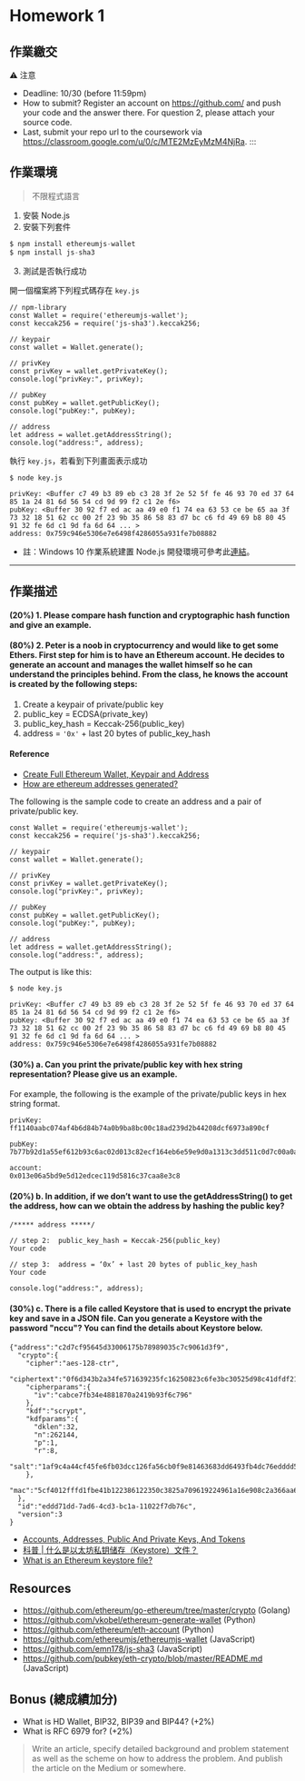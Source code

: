 # Homework 1

## 作業繳交
:warning: 注意
- Deadline: 10/30 (before 11:59pm)
- How to submit? Register an account on  https://github.com/ and push your code and the answer there. For question 2, please attach your source code.
- Last, submit your repo url to the coursework via https://classroom.google.com/u/0/c/MTE2MzEyMzM4NjRa.
:::


## 作業環境

> 不限程式語言


1. 安裝 Node.js
2. 安裝下列套件

```javascript
$ npm install ethereumjs-wallet
$ npm install js-sha3
```

3. 測試是否執行成功

開一個檔案將下列程式碼存在 `key.js`


```javascript=
// npm-library
const Wallet = require('ethereumjs-wallet');
const keccak256 = require('js-sha3').keccak256;

// keypair
const wallet = Wallet.generate();
 
// privKey
const privKey = wallet.getPrivateKey();
console.log("privKey:", privKey);
 
// pubKey
const pubKey = wallet.getPublicKey();
console.log("pubKey:", pubKey);

// address
let address = wallet.getAddressString();
console.log("address:", address);
```

執行 `key.js`，若看到下列畫面表示成功

```
$ node key.js

privKey: <Buffer c7 49 b3 89 eb c3 28 3f 2e 52 5f fe 46 93 70 ed 37 64 85 1a 24 81 6d 56 54 cd 9d 99 f2 c1 2e f6>
pubKey: <Buffer 30 92 f7 ed ac aa 49 e0 f1 74 ea 63 53 ce be 65 aa 3f 73 32 18 51 62 cc 00 2f 23 9b 35 86 58 83 d7 bc c6 fd 49 69 b8 80 45 91 32 fe 6d c1 9d fa 6d 64 ... >
address: 0x759c946e5306e7e6498f4286055a931fe7b08882
```

- 註：Windows 10 作業系統建置 Node.js 開發環境可參考此[連結](/c/S1V4HngYX/%2FUzEjDQFdTQuEjhtVdaNcXg)。

---


## 作業描述

#### (20%) 1. Please compare hash function and cryptographic hash function and give an example.


#### (80%) 2. Peter is a noob in cryptocurrency and would like to get some Ethers. First step for him is to have an Ethereum account. He decides to generate an account and manages the wallet himself so he can understand the principles behind. From the class, he knows the account is created by the following steps:

   1.	Create a keypair of private/public key
   2.	public_key = ECDSA(private_key) 
   3.	public_key_hash = Keccak-256(public_key)
   4.	address = `'0x'` + last 20 bytes of public_key_hash


#### Reference 

- [Create Full Ethereum Wallet, Keypair and Address](https://kobl.one/blog/create-full-ethereum-keypair-and-address/)
- [How are ethereum addresses generated?](https://ethereum.stackexchange.com/questions/3542/how-are-ethereum-addresses-generated)


The following is the sample code to create an address and a pair of private/public key.

```javascript=
const Wallet = require('ethereumjs-wallet');
const keccak256 = require('js-sha3').keccak256;

// keypair
const wallet = Wallet.generate();
 
// privKey
const privKey = wallet.getPrivateKey();
console.log("privKey:", privKey);
 
// pubKey
const pubKey = wallet.getPublicKey();
console.log("pubKey:", pubKey);

// address
let address = wallet.getAddressString();
console.log("address:", address);
```

The output is like this:

```
$ node key.js

privKey: <Buffer c7 49 b3 89 eb c3 28 3f 2e 52 5f fe 46 93 70 ed 37 64 85 1a 24 81 6d 56 54 cd 9d 99 f2 c1 2e f6>
pubKey: <Buffer 30 92 f7 ed ac aa 49 e0 f1 74 ea 63 53 ce be 65 aa 3f 73 32 18 51 62 cc 00 2f 23 9b 35 86 58 83 d7 bc c6 fd 49 69 b8 80 45 91 32 fe 6d c1 9d fa 6d 64 ... >
address: 0x759c946e5306e7e6498f4286055a931fe7b08882
```


#### (30%) a. Can you print the private/public key with hex string representation? Please give us an example.

For example, the following is the example of the private/public keys in hex string format. 

```
privKey: 
ff1140aabc074af4b6d84b74a0b9ba8bc00c18ad239d2b44208dcf6973a890cf

pubKey: 7b77b92d1a55ef612b93c6ac02d013c82ecf164eb6e59e9d0a1313c3dd511c0d7c00a0a78aca1befb5c5b7a2487e942b1916560394abee519db6585c16bad9a3

account:
0x013e06a5bd9e5d12edcec119d5816c37caa8e3c8
```

#### (20%) b. In addition, if we don’t want to use the getAddressString() to get the address, how can we obtain the address by hashing the public key?

```javascript=
/***** address *****/

// step 2:  public_key_hash = Keccak-256(public_key)
Your code

// step 3:  address = ‘0x’ + last 20 bytes of public_key_hash
Your code

console.log("address:", address);

```

#### (30%) c. There is a file called Keystore that is used to encrypt the private key and save in a JSON file. Can you generate a Keystore with the password "nccu"? You can find the details about Keystore below.


```jsonld=
{"address":"c2d7cf95645d33006175b78989035c7c9061d3f9",
  "crypto":{
    "cipher":"aes-128-ctr",
    "ciphertext":"0f6d343b2a34fe571639235fc16250823c6fe3bc30525d98c41dfdf21a97aedb",
    "cipherparams":{
      "iv":"cabce7fb34e4881870a2419b93f6c796"
    },
    "kdf":"scrypt",
    "kdfparams":{
      "dklen":32,
      "n":262144,
      "p":1,
      "r":8,
      "salt":"1af9c4a44cf45fe6fb03dcc126fa56cb0f9e81463683dd6493fb4dc76edddd51"
    },
    "mac":"5cf4012fffd1fbe41b122386122350c3825a709619224961a16e908c2a366aa6"
  },
  "id":"eddd71dd-7ad6-4cd3-bc1a-11022f7db76c",
  "version":3
}
```

- [Accounts, Addresses, Public And Private Keys, And Tokens]( https://theethereum.wiki/w/index.php/Accounts,_Addresses,_Public_And_Private_Keys,_And_Tokens) 
- [科普 | 什么是以太坊私钥储存（Keystore）文件？](https://ethfans.org/posts/what-is-an-ethereum-keystore-file)
- [What is an Ethereum keystore file?](https://medium.com/@julien.maffre/what-is-an-ethereum-keystore-file-86c8c5917b97)



## Resources

- https://github.com/ethereum/go-ethereum/tree/master/crypto (Golang)
- https://github.com/vkobel/ethereum-generate-wallet (Python)
- https://github.com/ethereum/eth-account (Python)
- https://github.com/ethereumjs/ethereumjs-wallet (JavaScript)
- https://github.com/emn178/js-sha3 (JavaScript)
- https://github.com/pubkey/eth-crypto/blob/master/README.md (JavaScript)


## Bonus (總成績加分)

- What is HD Wallet, BIP32, BIP39 and BIP44? (+2%) 
- What is RFC 6979 for? (+2%)

> Write an article, specify detailed background and problem statement as well as the scheme on how to address the problem. And publish the article on the Medium or somewhere.

